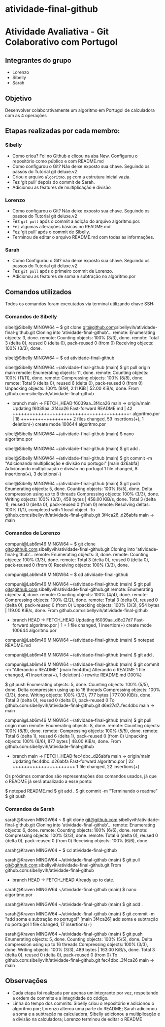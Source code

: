 # atividade-final-github
# Atividade Avaliativa - Git Colaborativo com Portugol

## Integrantes do grupo
- Lorenzo
- Sibelly
- Sarah

## Objetivo
Desenvolver colaborativamente um algoritmo em Portugol de calculadora com as 4 operações

## Etapas realizadas por cada membro:

### Sibelly
- Como criou?
Foi no Github e clicou na aba New. Configurou o repositório como público e com README.md
- Como configurou o Git? Não deixe exposto sua chave.
Seguindo os passos do Tutorial git deluxe.v2
- Criou o arquivo `algoritmo.pg` com a estrutura inicial vazia.
- Fez ‘git pull’ depois do commit de Sarah.
- Adicionou as features de multiplicação e divisão

### Lorenzo 
- Como configurou o Git? Não deixe exposto sua chave.
Seguindo os passos do Tutorial git deluxe.v2
- Fez `git pull` após o commit a adição do arquivo algoritmo.por.
- Fez algumas alterações básicas  no README.md
- Fez ‘git pull’ após o commit de Sibelly.
- Terminou de editar o arquivo README.md com todas as informações.
 

### Sarah
- Como Configurou o Git? não deixe exposto sua chave.
Seguindo os passos do Tutorial git deluxe.v2
- Fez `git pull` após o primeiro commit de Lorenzo.
- Adicionou as features de soma e subtração no algoritmo.por


## Comandos utilizados
Todos os comandos foram executados via terminal utilizando chave SSH:
### Comandos de Sibelly
sibel@Sibelly MINGW64 ~
$ git clone git@github.com:sibellyvih/atividade-final-github.git
Cloning into 'atividade-final-github'...
remote: Enumerating objects: 3, done.
remote: Counting objects: 100% (3/3), done.
remote: Total 3 (delta 0), reused 0 (delta 0), pack-reused 0 (from 0)
Receiving objects: 100% (3/3), done.

sibel@Sibelly MINGW64 ~
$ cd atividade-final-github

sibel@Sibelly MINGW64 ~/atividade-final-github (main)
$ git pull origin main
remote: Enumerating objects: 11, done.
remote: Counting objects: 100% (11/11), done.
remote: Compressing objects: 100% (8/8), done.
remote: Total 9 (delta 0), reused 6 (delta 0), pack-reused 0 (from 0)
Unpacking objects: 100% (9/9), 2.11 KiB | 52.00 KiB/s, done.
From github.com:sibellyvih/atividade-final-github
 * branch            main       -> FETCH_HEAD
   f6039aa..3f4ca26  main       -> origin/main
Updating f6039aa..3f4ca26
Fast-forward
 README.md     | 42 +++++++++++++++++++++++++++++++++++++++++-
 algoritmo.por | 18 ++++++++++++++++++
 2 files changed, 59 insertions(+), 1 deletion(-)
 create mode 100644 algoritmo.por

sibel@Sibelly MINGW64 ~/atividade-final-github (main)
$ nano algoritmo.por

sibel@Sibelly MINGW64 ~/atividade-final-github (main)
$ git add .

sibel@Sibelly MINGW64 ~/atividade-final-github (main)
$ git commit -m "Adicionando multiplicação e divisão no portugol"
[main d26abfa] Adicionando multiplicação e divisão no portugol
 1 file changed, 8 insertions(+), 3 deletions(-)

sibel@Sibelly MINGW64 ~/atividade-final-github (main)
$ git push
Enumerating objects: 5, done.
Counting objects: 100% (5/5), done.
Delta compression using up to 8 threads
Compressing objects: 100% (3/3), done.
Writing objects: 100% (3/3), 458 bytes | 458.00 KiB/s, done.
Total 3 (delta 1), reused 0 (delta 0), pack-reused 0 (from 0)
remote: Resolving deltas: 100% (1/1), completed with 1 local object.
To github.com:sibellyvih/atividade-final-github.git
   3f4ca26..d26abfa  main -> main


### Comandos de Lorenzo
compuni@Lab6m46 MINGW64 ~
$ git clone git@github.com:sibellyvih/atividade-final-github.git
Cloning into 'atividade-final-github'...
remote: Enumerating objects: 3, done.
remote: Counting objects: 100% (3/3), done.
remote: Total 3 (delta 0), reused 0 (delta 0), pack-reused 0 (from 0)
Receiving objects: 100% (3/3), done.

compuni@Lab6m46 MINGW64 ~
$ cd atividade-final-github

compuni@Lab6m46 MINGW64 ~/atividade-final-github (main)
$ git pull git@github.com:sibellyvih/atividade-final-github.git
remote: Enumerating objects: 4, done.
remote: Counting objects: 100% (4/4), done.
remote: Compressing objects: 100% (2/2), done.
remote: Total 3 (delta 0), reused 0 (delta 0), pack-reused 0 (from 0)
Unpacking objects: 100% (3/3), 954 bytes | 119.00 KiB/s, done.
From github.com:sibellyvih/atividade-final-github
 * branch            HEAD       -> FETCH_HEAD
Updating f6039aa..d6e27d7
Fast-forward
 algoritmo.por | 1 +
 1 file changed, 1 insertion(+)
 create mode 100644 algoritmo.por

compuni@Lab6m46 MINGW64 ~/atividade-final-github (main)
$ notepad README.md

compuni@Lab6m46 MINGW64 ~/atividade-final-github (main)
$ git add .

compuni@Lab6m46 MINGW64 ~/atividade-final-github (main)
$ git commit -m "Alterando o README"
[main fec4dbc] Alterando o README
 1 file changed, 41 insertions(+), 1 deletion(-)
 rewrite README.md (100%)

$ git push
Enumerating objects: 5, done.
Counting objects: 100% (5/5), done.
Delta compression using up to 16 threads
Compressing objects: 100% (3/3), done.
Writing objects: 100% (3/3), 777 bytes | 777.00 KiB/s, done.
Total 3 (delta 0), reused 0 (delta 0), pack-reused 0
To github.com:sibellyvih/atividade-final-github.git
   d6e27d7..fec4dbc  main -> main

compuni@Lab6m46 MINGW64 ~/atividade-final-github (main)
$ git pull origin main
remote: Enumerating objects: 8, done.
remote: Counting objects: 100% (8/8), done.
remote: Compressing objects: 100% (5/5), done.
remote: Total 6 (delta 1), reused 6 (delta 1), pack-reused 0 (from 0)
Unpacking objects: 100% (6/6), 877 bytes | 48.00 KiB/s, done.
From github.com:sibellyvih/atividade-final-github
 * branch            main       -> FETCH_HEAD
   fec4dbc..d26abfa  main       -> origin/main
Updating fec4dbc..d26abfa
Fast-forward
 algoritmo.por | 22 ++++++++++++++++++++++
 1 file changed, 22 insertions(+)

Os próximos comandos são representações dos comandos usados, já que o README já será atualizado a esse ponto:

$ notepad README.md
$ git add .
$ git commit -m “Terminando o readme”
$ git push

### Comandos de Sarah
sarah@Kraven MINGW64 ~
$ git clone git@github.com:sibellyvih/atividade-final-github.git
Cloning into 'atividade-final-github'...
remote: Enumerating objects: 6, done.
remote: Counting objects: 100% (6/6), done.
remote: Compressing objects: 100% (3/3), done.
remote: Total 6 (delta 0), reused 0 (delta 0), pack-reused 0 (from 0)
Receiving objects: 100% (6/6), done.

sarah@Kraven MINGW64 ~
$ cd atividade-final-github

sarah@Kraven MINGW64 ~/atividade-final-github (main)
$ git pull git@github.com:sibellyvih/atividade-final-github.git
From github.com:sibellyvih/atividade-final-github
 * branch            HEAD       -> FETCH_HEAD
Already up to date.

sarah@Kraven MINGW64 ~/atividade-final-github (main)
$ nano algoritmo.por

sarah@Kraven MINGW64 ~/atividade-final-github (main)
$ git add .

sarah@Kraven MINGW64 ~/atividade-final-github (main)
$ git commit -m "add soma e subtração no portugol"
[main 3f4ca26] add soma e subtração no portugol
 1 file changed, 17 insertions(+)

sarah@Kraven MINGW64 ~/atividade-final-github (main)
$ git push
Enumerating objects: 5, done.
Counting objects: 100% (5/5), done.
Delta compression using up to 16 threads
Compressing objects: 100% (3/3), done.
Writing objects: 100% (3/3), 489 bytes | 163.00 KiB/s, done.
Total 3 (delta 0), reused 0 (delta 0), pack-reused 0 (from 0)
To github.com:sibellyvih/atividade-final-github.git
   fec4dbc..3f4ca26  main -> main



## Observações
- Cada etapa foi realizada por apenas um integrante por vez, respeitando a ordem de commits e a integridade do código.
- Linha do tempo dos commits: Sibelly criou o repositório e adicionou o algoritmo.por; Lorenzo alterou uma parte do README; Sarah adicionou a soma e a subtração na calculadora; Sibelly adicionou a multiplicação e a divisão na calculadora; Lorenzo terminou de editar o README
